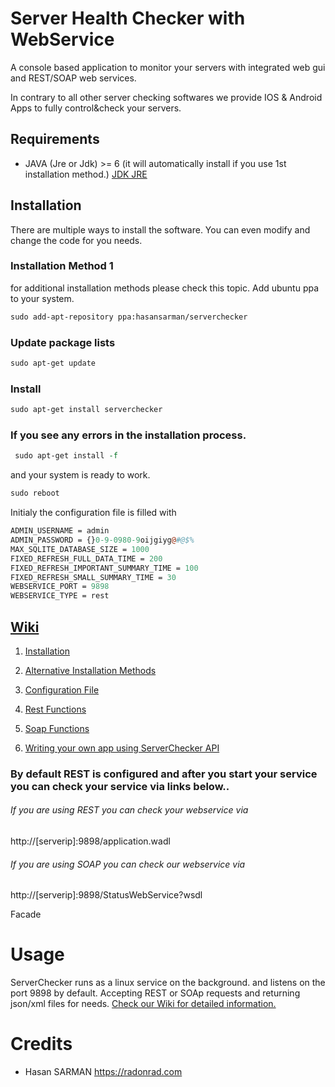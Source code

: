 # Server Health Checker with WebService
 




A console based application to monitor your servers with integrated web gui and REST/SOAP web services.

In contrary to all other server checking softwares we provide IOS  & Android Apps to fully control&check your servers.





## Requirements


* JAVA (Jre or Jdk) >= 6 (it will automatically install if you use 1st installation method.)
[JDK JRE](http://www.oracle.com/technetwork/java/javase/downloads/index.html)


## Installation 

There are multiple ways to install the software. You can even modify and change the code for you needs.

### Installation Method 1
for additional installation methods please check this topic.
 Add ubuntu ppa to your system.
  ```perl
 sudo add-apt-repository ppa:hasansarman/serverchecker

 ```
 ### Update package lists
 ```perl
 sudo apt-get update 
 ``` 
 ### Install
 ```perl
 sudo apt-get install serverchecker
 ```
 ### If you see any errors in the installation process.
 ```perl
  sudo apt-get install -f
 ```
 and your system is ready to work.
 ```perl
 sudo reboot
 ```
 Initialy the configuration file is filled with
 ```perl
 ADMIN_USERNAME = admin
 ADMIN_PASSWORD = {}0-9-0980-9oijgiyg@#@$%
 MAX_SQLITE_DATABASE_SIZE = 1000
 FIXED_REFRESH_FULL_DATA_TIME = 200
 FIXED_REFRESH_IMPORTANT_SUMMARY_TIME = 100
 FIXED_REFRESH_SMALL_SUMMARY_TIME = 30
 WEBSERVICE_PORT = 9898
 WEBSERVICE_TYPE = rest
 ```
 
 
 
 ## [Wiki](https://github.com/hasansarman/ServerHealthCheckerwithWebService/wiki) 

 1. [Installation](https://github.com/hasansarman/ServerHealthCheckerwithWebService/wiki/Installation)

2. [Alternative Installation Methods](https://github.com/hasansarman/ServerHealthCheckerwithWebService/wiki/Alternative-Installation-Methods)

3. [Configuration File](https://github.com/hasansarman/ServerHealthCheckerwithWebService/wiki/Configuration-File)

4. [Rest Functions](https://github.com/hasansarman/ServerHealthCheckerwithWebService/wiki/Rest-Functions)
 
5. [Soap Functions](https://github.com/hasansarman/ServerHealthCheckerwithWebService/wiki/Soap-Functions)

6. [Writing your own app using ServerChecker API](https://github.com/hasansarman/ServerHealthCheckerwithWebService/wiki/Writing-your-own-app-using-ServerChecker-API)
 
 
### By default REST is configured and after you start your service you can check your service via links below..

 ###### If you are using REST you can check your webservice via 
 http://[serverip]:9898/application.wadl
 
 ###### If you are using SOAP you can check our webservice via
 http://[serverip]:9898/StatusWebService?wsdl
           
   



Facade

    


Usage
=====
ServerChecker runs as a linux service on the background. and listens on the port 9898 by default. Accepting REST or SOAp requests and returning json/xml files for needs. 
[Check our Wiki for detailed information.](https://github.com/hasansarman/ServerHealthCheckerwithWebService/wiki/Writing-your-own-app-using-ServerChecker-API)

 

Credits
=======

* Hasan SARMAN https://radonrad.com
